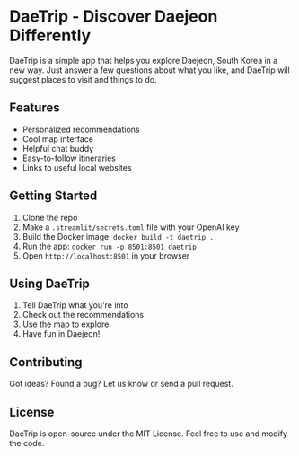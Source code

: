 # DaeTrip - Discover Daejeon Differently

DaeTrip is a simple app that helps you explore Daejeon, South Korea in a new way. Just answer a few questions about what you like, and DaeTrip will suggest places to visit and things to do.

## Features

- Personalized recommendations
- Cool map interface
- Helpful chat buddy
- Easy-to-follow itineraries
- Links to useful local websites

## Getting Started

1. Clone the repo
2. Make a `.streamlit/secrets.toml` file with your OpenAI key
3. Build the Docker image: `docker build -t daetrip .`
4. Run the app: `docker run -p 8501:8501 daetrip`
5. Open `http://localhost:8501` in your browser

## Using DaeTrip

1. Tell DaeTrip what you're into
2. Check out the recommendations
3. Use the map to explore
4. Have fun in Daejeon!

## Contributing

Got ideas? Found a bug? Let us know or send a pull request.

## License

DaeTrip is open-source under the MIT License. Feel free to use and modify the code.